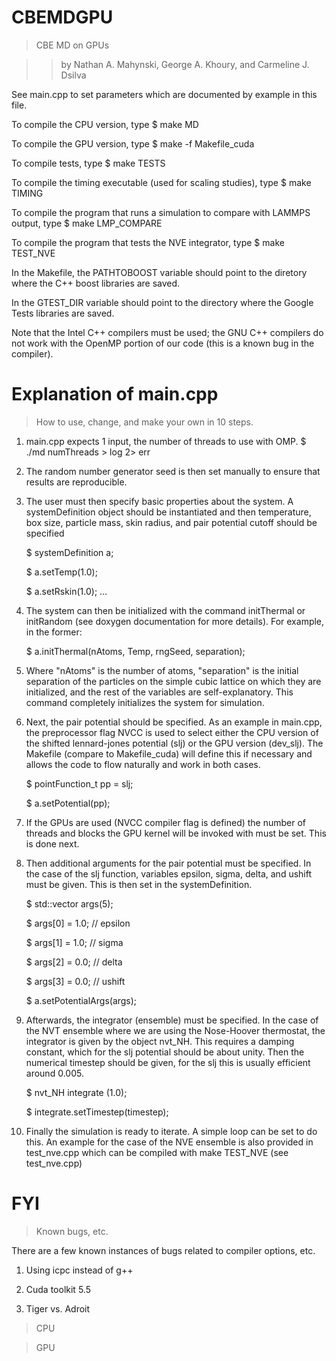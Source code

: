 CBEMDGPU
========

> CBE MD on GPUs

>> by Nathan A. Mahynski, George A. Khoury, and Carmeline J. Dsilva

See main.cpp to set parameters which are documented by example in this file.

To compile the CPU version, type 
$ make MD

To compile the GPU version, type
$ make -f Makefile_cuda

To compile tests, type
$ make TESTS

To compile the timing executable (used for scaling studies), type
$ make TIMING

To compile the program that runs a simulation to compare with LAMMPS output, type
$ make LMP_COMPARE

To compile the program that tests the NVE integrator, type
$ make TEST_NVE

In the Makefile, the PATHTOBOOST variable should point to the diretory where the C++ boost libraries are saved.

In the GTEST_DIR variable should point to the directory where the Google Tests libraries are saved.

Note that the Intel C++ compilers must be used; the GNU C++ compilers do not work with the OpenMP portion of our code (this is a known bug in the compiler).


Explanation of main.cpp
====
> How to use, change, and make your own in 10 steps.

1. main.cpp expects 1 input, the number of threads to use with OMP.
$ ./md numThreads > log 2> err

2. The random number generator seed is then set manually to ensure that results are reproducible.

3. The user must then specify basic properties about the system.  A systemDefinition object should be instantiated and then temperature, box size, particle mass, skin radius, and pair potential cutoff should be specified 
    
    $ systemDefinition a;
    
    $ a.setTemp(1.0); 
    
    $ a.setRskin(1.0); ...

4. The system can then be initialized with the command initThermal or initRandom (see doxygen documentation for more details).  For example, in the former:

    $ a.initThermal(nAtoms, Temp, rngSeed, separation);

5. Where "nAtoms" is the number of atoms, "separation" is the initial separation of the particles on the simple cubic lattice on which they are initialized, and the rest of the variables are self-explanatory.  This command completely initializes the system for simulation.

6. Next, the pair potential should be specified.  As an example in main.cpp, the preprocessor flag NVCC is used to select either the CPU version of the shifted lennard-jones potential (slj) or the GPU version (dev_slj).  The Makefile (compare to Makefile_cuda) will define this if necessary and allows the code to flow naturally and work in both cases.
    
    $ pointFunction_t pp = slj;
    
   $ a.setPotential(pp);

7. If the GPUs are used (NVCC compiler flag is defined) the number of threads and blocks the GPU kernel will be invoked with must be set.  This is done next.

8. Then additional arguments for the pair potential must be specified.  In the case of the slj function, variables epsilon, sigma, delta, and ushift must be given.  This is then set in the systemDefinition.

    $ std::vector <float> args(5);
    
    $ args[0] = 1.0; // epsilon
    
    $ args[1] = 1.0; // sigma
    
    $ args[2] = 0.0; // delta 
    
    $ args[3] = 0.0; // ushift
    
    $ a.setPotentialArgs(args);

9. Afterwards, the integrator (ensemble) must be specified. In the case of the NVT ensemble where we are using the Nose-Hoover thermostat, the integrator is given by the object nvt_NH.  This requires a damping constant, which for the slj potential should be about unity.  Then the numerical timestep should be given, for the slj this is usually efficient around 0.005.

    $ nvt_NH integrate (1.0);
    
    $ integrate.setTimestep(timestep);

10. Finally the simulation is ready to iterate.  A simple loop can be set to do this. An example for the case of the NVE ensemble is also provided in test_nve.cpp which can be compiled with make TEST_NVE (see test_nve.cpp)


FYI
====

> Known bugs, etc.


There are a few known instances of bugs related to compiler options, etc.

1. Using icpc instead of g++

2. Cuda toolkit 5.5

3. Tiger vs. Adroit
> CPU

> GPU

